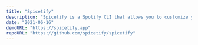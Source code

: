 ```yaml
---
title: "Spicetify"
description: "Spicetify is a Spotify CLI that allows you to customize your Spotify experience."
date: "2021-06-16"
demoURL: "https://spicetify.app"
repoURL: "https://github.com/spicetify/spicetify"
---
```

